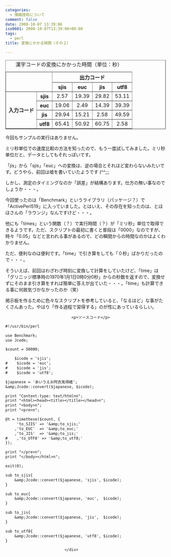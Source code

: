 ```yaml
---
categories:
  - 情報技術について
comment: false
date: 2000-10-07 13:39:06
iso8601: 2000-10-07T13:39:06+09:00
tags:
  - perl
title: 変換にかかる時間（その２）

---
```


<div class="entry-body">
                                 <table border="1" width="80%" summary="漢字コードの種類と、変換にかかる秒数の相関関係"><caption>漢字コードの変換にかかった時間（単位：秒）</caption><tr><th colspan="2" rowspan="2"><br /></th><th colspan="4">出力コード</th></tr><tr><th lang="en" xml:lang="en">sjis</th><th lang="en" xml:lang="en">euc</th><th lang="en" xml:lang="en">jis</th><th lang="en" xml:lang="en">utf8</th></tr><tr><th rowspan="4">入力コード</th><th lang="en" xml:lang="en">sjis</th><td align="center">2.57</td><td align="center">19.39</td><td align="center">29.82</td><td align="center">53.11</td></tr><tr><th lang="en" xml:lang="en">euc</th><td align="center">19.06</td><td align="center">2.49</td><td align="center">14.39</td><td align="center">39.39</td></tr><tr><th lang="en" xml:lang="en">jis</th><td align="center">29.94</td><td align="center">15.21</td><td align="center">2.58</td><td align="center">49.59</td></tr><tr><th lang="en" xml:lang="en">utf8</th><td align="center">65.41</td><td align="center">50.92</td><td align="center">60.75</td><td align="center">2.58</td></tr></table><p>今回もサンプルの実行はありません。 </p>

<p>ミリ秒単位での速度比較の方法を知ったので、もう一度試してみました。ミリ秒単位だと、データとしてもそれっぽいです。 </p>

<p>「jis」から「sjis」「euc」への変換は、逆の場合とそれほど変わらないみたいです。どうやら、前回は嘘を書いていたようです (^^;;; </p>

<p>しかし、測定のタイミングなのか「誤差」が結構あります。仕方の無い事なのでしょうか・・・。 </p>

<p>今回使ったのは「Benchmark」というライブラリ（パッケージ？）で「ActivePerl519」に入っていました。とはいえ、その存在を知ったのは、とほほさんの「ラウンジ」なんですけど・・・。 </p>

<p>他にも「times」という関数（？）で実行時間（？）が「ミリ秒」単位で取得できるようです。ただ、スクリプトの最初に書くと普段は「0000」なのですが、時々「0.05」などと言われる事があるので、どの瞬間からの時間なのかはよくわかりません。 </p>

<p>ただ、便利なのは便利です。「time」で引き算をしても「０秒」ばかりだったので・・・。 </p>

<p>そういえば、前回はわざわざ時刻に変換して計算をしていたけど、「time」は「グリニッジ標準時の1970年1月1日0時0分0秒」からの秒数を返すので、変換せずにそのまま引き算をすれば簡単に答えが出ていた・・・。「time」も計算できる事に何故気づかなかったのか（笑） </p>

<p>掲示板を作るために色々なスクリプトを参考していると、「なるほど」な事がたくさんあった。やはり「作る過程で習得する」のが性にあっているらしい。</p>
                              
                                 <p>ソースコード</p>

```default
#!/usr/bin/perl

use Benchmark;
use Jcode;

$count = 50000;

    $icode = 'sjis';
#    $icode = 'euc';
#    $icode = 'jis';
#    $icode = 'utf8';

$japanese = 'あいうえお阿衣兎得緒';
&amp;Jcode::convert($japanese, $icode);

print "Content-type: text/htmlnn";
print "<html><head><title></title></head>n";
print "<body>n";
print "<pre>n";

@t = timethese($count, {
     'to_SJIS' => '&amp;to_sjis;'
    ,'to_EUC'  => '&amp;to_euc;'
    ,'to_JIS'  => '&amp;to_jis;'
#    ,'to_UTF8' => '&amp;to_utf8;'
});

print "</pre>n";
print "</body></html>n";

exit(0);

sub to_sjis{
    &amp;Jcode::convert($japanese, 'sjis', $icode);
}

sub to_euc{
    &amp;Jcode::convert($japanese, 'euc',  $icode);
}

sub to_jis{
    &amp;Jcode::convert($japanese, 'jis',  $icode);
}

sub to_utf8{
    &amp;Jcode::convert($japanese, 'utf8', $icode);
}
```
                              </div>
    	